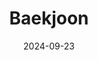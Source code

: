 ---
layout: post
title: Baekjoon
date : 2024-09-23
parent : Algorithm
excerpt : baekjoon page
toc: false
---